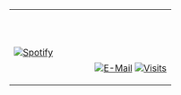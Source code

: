 <table width="100%"> 
  <tr>
  <td width="50%">
      
&nbsp; <br> [![Spotify](https://novatorem.vercel.app/api/spotify)](https://open.spotify.com/user/4nfkxixs5shwvwgp5hc4acd3w)

  </td>
  <td width="50%">

<br><p align="center"><br><br>
  [![E-Mail](https://img.shields.io/badge/email-reveal-2a8?style=flat-square&logo=gmail&logoColor=white)](https://mailto:heyekto@gmail.com)
  [![Visits](https://komarev.com/ghpvc/?username=novatorem&logo=GitHub&label=github%20visits&color=336699&logoColor=white&style=flat-square)](https://github.com/ekto)
</p>
  </td>
  </table>

[//]: <> (The `&nbsp;` is to have Aphelion take up more space)
[//]: <> (Old Visits: https://badges.pufler.dev/visits/novatorem/novatorem?logo=GitHub&label=github%20visits&color=336699&logoColor=white&style=flat-square)
